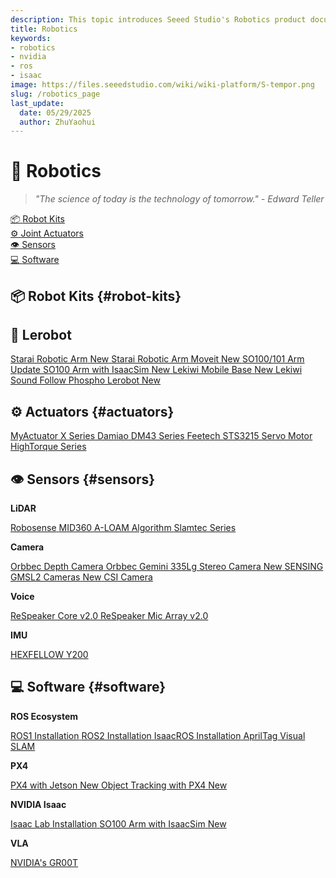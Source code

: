 ```yaml
---
description: This topic introduces Seeed Studio's Robotics product documentation.
title: Robotics
keywords:
- robotics
- nvidia
- ros
- isaac
image: https://files.seeedstudio.com/wiki/wiki-platform/S-tempor.png
slug: /robotics_page
last_update:
  date: 05/29/2025
  author: ZhuYaohui
---
```


# 🤖 Robotics 

> *"The science of today is the technology of tomorrow." - Edward Teller*

<div className="quick-nav-container">
  <nav className="quick-nav">
    <a href="#robot-kits" className="nav-item">
      <span className="icon">📦</span>
      <span className="text">Robot Kits</span>
      <div className="hover-effect"></div>
    </a>
    <a href="#actuators" className="nav-item">
      <span className="icon">⚙️</span>
      <span className="text">Joint Actuators</span>
      <div className="hover-effect"></div>
    </a>
    <a href="#sensors" className="nav-item">
      <span className="icon">👁️</span>
      <span className="text">Sensors</span>
      <div className="hover-effect"></div>
    </a>
    <a href="#software" className="nav-item">
      <span className="icon">💻</span>
      <span className="text">Software</span>
      <div className="hover-effect"></div>
    </a>
  </nav>
</div>


<div className="nav-grid">

## 📦 Robot Kits {#robot-kits}

<div class="category-group">
  <div class="category-card robot-kits">

## 🤗 Lerobot

<div className="card-container">
    <a href="/lerobot_starai_arm/" className="nav-item">
      <span className="text">Starai Robotic Arm</span>
      <span className="tag recommended">New</span>
    </a>
    <a href="/starai_arm_ros_moveit/" className="nav-item">
      <span className="text">Starai Robotic Arm Moveit</span>
      <span className="tag recommended">New</span>
    </a>
    <a href="/lerobot_so100m_new/" className="nav-item">
      <span className="text">SO100/101 Arm</span>
      <span className="tag stable">Update</span>
    </a>
    <a href="/simulate_soarm101_by_leisaac/" className="nav-item">
      <span className="text">SO100 Arm with IsaacSim</span>
      <span className="tag recommended">New</span>
    </a>
    <a href="/lerobot_lekiwi/" className="nav-item">
      <span className="text">Lekiwi Mobile Base</span>
       <span className="tag recommended">New</span>
    </a>
    <a href="/sound_follow_robot/" className="nav-item">
      <span className="text">Lekiwi Sound Follow</span>
    </a>
    <a href="/control_robotic_arm_via_phospho/" className="nav-item">
      <span className="text">Phospho Lerobot</span>
       <span className="tag recommended">New</span>
    </a>
</div>

</div>
</div>

## ⚙️ Actuators {#actuators}
<div class="category-group">
<div className="category-card actuators">

<div className="card-container">
    <a href="/myactuator_series/" className="nav-item">
      <span className="text">MyActuator X Series</span>
    </a>
    <a href="/damiao_series/" className="nav-item">
      <span className="text">Damiao DM43 Series</span>
    </a>
    <a href="/feetech_servo/" className="nav-item">
      <span className="text">Feetech STS3215 Servo Motor</span>
    </a>
    <a href="/hightorque_series/" className="nav-item">
      <span className="text">HighTorque Series</span>
    </a>
</div>

</div>
</div>

## 👁️ Sensors {#sensors}
<div class="category-group">
<div className="category-card sensors">

**LiDAR**  

<div className="card-container">
    <a href="/robosense_lidar/" className="nav-item">
      <span className="text">Robosense</span>
    </a>
    <a href="/mid360/" className="nav-item">
      <span className="text">MID360</span>
    </a>
    <a href="/a_loam/" className="nav-item">
      <span className="text">A-LOAM Algorithm</span>
    </a>
    <a href="/slamtec/" className="nav-item">
      <span className="text">Slamtec Series</span>
    </a>
</div>


**Camera**  

<div className="card-container">
    <a href="/orbbec_depth_camera_on_ros/" className="nav-item">
      <span className="text">Orbbec Depth Camera</span>
    </a>
    <a href="/orbbec_gemini_335lg" className="nav-item">
      <span className="text">Orbbec Gemini 335Lg Stereo Camera</span>
      <span className="tag recommended">New</span>
    </a>
    <a href="/sensing_gmsl_cameras" className="nav-item">
      <span className="text">SENSING GMSL2 Cameras</span>
      <span className="tag recommended">New</span>
    </a>
    <a href="/csi_camera_on_ros/" className="nav-item">
      <span className="text">CSI Camera</span>
    </a>
</div>

**Voice**  

<div className="card-container">
    <a href="/ReSpeaker_Core_v2.0/" className="nav-item">
      <span className="text">ReSpeaker Core v2.0</span>
    </a>
    <a href="/ReSpeaker_Mic_Array_v2.0/" className="nav-item">
      <span className="text">ReSpeaker Mic Array v2.0</span>
    </a>
</div>

**IMU**  

<div className="card-container">
    <a href="/hexfellow_y200/" className="nav-item">
      <span className="text">HEXFELLOW Y200</span>
    </a>
</div>


</div>
</div>

## 💻 Software {#software}
<div class="category-group">
<div className="category-card software">

**ROS Ecosystem**  

<div className="card-container">
    <a href="/installing_ros1/" className="nav-item">
      <span className="text">ROS1 Installation</span>
    </a>
    <a href="/install_ros2_humble/" className="nav-item">
      <span className="text">ROS2 Installation</span>
    </a>
    <a href="/install_isaacros/" className="nav-item">
      <span className="text">IsaacROS Installation</span>
    </a>
    <a href="/isaac_ros_apriltag/" className="nav-item">
      <span className="text">AprilTag</span>
    </a>
    <a href="/isaac_ros_visual_slam/" className="nav-item">
      <span className="text">Visual SLAM</span>
    </a>
</div>

**PX4**  
<div className="card-container">
<a href="/control_px4_with_recomputer_jetson/" className="nav-item">
  <span className="text">PX4 with Jetson</span>
  <span className="tag recommended">New</span>
</a>

<a href="/object_tracking_with_reComputer_jetson_and_pX4/" className="nav-item">
  <span className="text">Object Tracking with PX4</span>
  <span className="tag recommended">New</span>
</a>

</div>


**NVIDIA Isaac**  
<div className="card-container">
<a href="/install_isaaclab/" className="nav-item">
  <span className="text">Isaac Lab Installation</span>
</a>
<a href="/simulate_soarm101_by_leisaac/" className="nav-item">
  <span className="text">SO100 Arm with IsaacSim</span>
  <span className="tag recommended">New</span>
</a>
</div>


**VLA**  
<div className="card-container">
<a href="/control_robotic_arm_via_gr00t" className="nav-item">
  <span className="text">NVIDIA's GR00T</span>
</a>
</div>


</div>
</div>

</div>




<style>{`
/* 导航容器 */
.quick-nav-container {
  margin: 2rem 0;
  padding: 1rem;
  background: 
  radial-gradient(at 10% 20%, #f0fdf4 0%, transparent 50%),
  radial-gradient(at 90% 80%, #f0f7ff 0%, transparent 50%),
  white;
  border-radius: 16px;
  box-shadow: 0 4px 6px rgba(0,0,0,0.05);
}

/* Dark模式 - 导航容器 */
html[data-theme='dark'] .quick-nav-container {
  background: 
    radial-gradient(at 10% 20%, rgba(16, 185, 129, 0.1) 0%, transparent 50%),
    radial-gradient(at 90% 80%, rgba(59, 130, 246, 0.15) 0%, transparent 50%),
    linear-gradient(135deg,rgb(42, 44, 49) 0%,rgb(32, 32, 33) 100%);
  box-shadow: 
    0 4px 6px rgba(0, 0, 0, 0.3),
    inset 0 0 12px rgba(99, 102, 241, 0.1); /* 内发光增强深度 */
}

/* 导航主体 */
.quick-nav {
  display: flex;
  justify-content: space-around;
  gap: 1rem;
}

/* 导航项 */
.nav-item {
  position: relative;
  padding: 0.8rem 1.5rem;
  border-radius: 12px;
  display: flex;
  flex-direction: column;
  align-items: center;
  text-decoration: none !important;
  color: #333;
  font-weight: 500;
  transition: all 0.3s cubic-bezier(0.4, 0, 0.2, 1);
  background: white;
  box-shadow: 0 2px 4px rgba(0,0,0,0.05);
  z-index: 1;
}

/* Dark模式 - 导航项 */
html[data-theme='dark'] .nav-item {
  color: #e5e7eb;
  background:rgb(47, 50, 57);
  box-shadow: 0 2px 4px rgba(0,0,0,0.4);
}

/* 图标样式 */
.nav-item .icon {
  font-size: 1.8rem;
  margin-bottom: 0.5rem;
  transition: transform 0.3s;
}

/* 文字样式 */
.nav-item .text {
  font-size: 0.95rem;
  white-space: nowrap;
}

/* 悬浮特效 */
.nav-item .hover-effect {
  position: absolute;
  bottom: 0;
  left: 0;
  width: 100%;
  height: 0;
  background: linear-gradient(135deg, #4a90e2 0%, #50e3c2 100%);
  border-radius: 12px;
  transition: height 0.3s ease;
  z-index: -1;
}

/* 悬浮动画 */
.nav-item:hover {
  transform: translateY(-3px);
  box-shadow: 0 6px 12px rgba(0,0,0,0.1);
  color: white;
}

/* Dark模式 - 悬浮动画 */
html[data-theme='dark'] .nav-item:hover {
  box-shadow: 0 6px 12px rgba(0,0,0,0.6);
  color: white;
}

.nav-item:hover .icon {
  transform: scale(1.2) rotate(10deg);
}

.nav-item:hover .hover-effect {
  height: 100%;
}

/* 响应式设计 */
@media (max-width: 768px) {
  .quick-nav {
    flex-direction: column;
    gap: 0.5rem;
  }
  .nav-item {
    flex-direction: row;
    justify-content: start;
    padding: 0.8rem 1rem;
  }
  .nav-item .icon {
    margin-bottom: 0;
    margin-right: 0.8rem;
  }
}
`}</style>


<style>{`
/* 内容卡片增强版样式 */
.nav-grid {
  display: block;
  gap: 2rem;
  grid-template-columns: repeat(auto-fit, minmax(300px, 1fr));
  margin-top: 2rem;
}

.category-card {
  position: relative;
  padding: 1.5rem;
  border-radius: 16px;
  background: white;
  box-shadow: 0 4px 6px rgba(0,0,0,0.05);
  transition: all 0.3s cubic-bezier(0.4, 0, 0.2, 1);
  overflow: hidden;
  z-index: 1;
}

/* Dark模式 - 内容卡片 */
html[data-theme='dark'] .category-card {
  background:rgb(30, 30, 32);
  box-shadow: 0 4px 6px rgba(0,0,0,0.4);
  color: #e5e7eb;
}

.category-group {
  margin-bottom: 2rem;
}

/* 分类色标 */
.category-card::before {
  content: "";
  position: absolute;
  top: 0;
  left: 0;
  width: 6px;
  height: 100%;
}

.robot-kits::before { background: linear-gradient(to bottom, #4a90e2, #50e3c2); }
.actuators::before { background: linear-gradient(to bottom, #50e3c2, #a0e3c2); }
.sensors::before { background: linear-gradient(to bottom, #ff6b6b, #ff8e8e); }
.software::before { background: linear-gradient(to bottom, #f5a623, #f5c623); }

/* 悬浮特效 */
.category-card:hover {
  transform: translateY(-5px);
  box-shadow: 0 12px 20px rgba(0,0,0,0.1);
}

/* Dark模式 - 悬浮特效 */
html[data-theme='dark'] .category-card:hover {
  box-shadow: 0 12px 20px rgba(0,0,0,0.6);
}

.category-card:hover::after {
  content: "";
  position: absolute;
  top: 0;
  left: 0;
  width: 100%;
  height: 100%;
  background: linear-gradient(135deg, rgba(255,255,255,0.1) 0%, rgba(255,255,255,0) 100%);
  z-index: -1;
}

/* Dark模式 - 悬浮光效 */
html[data-theme='dark'] .category-card:hover::after {
  background: linear-gradient(135deg, rgba(255,255,255,0.05) 0%, rgba(255,255,255,0) 100%);
}

/* 链接动画 */
.category-card a {
  position: relative;
  display: inline-block;
  transition: all 0.2s;
  text-decoration: none !important;
  color: #333;
}

/* Dark模式 - 链接 */
html[data-theme='dark'] .category-card a {
  color: #d1d5db;
}

.category-card a:hover {
  color: #4a90e2;
  transform: translateX(5px);
}

/* Dark模式 - 链接悬浮 */
html[data-theme='dark'] .category-card a:hover {
  color: #60a5fa;
}

.category-card a::after {
  content: "";
  position: absolute;
  bottom: 2px;
  left: 0;
  width: 0;
  height: 2px;
  background: #4a90e2;
  transition: width 0.3s;
}

/* Dark模式 - 链接下划线 */
html[data-theme='dark'] .category-card a::after {
  background: #60a5fa;
}

.category-card a:hover::after {
  width: 100%;
}

.card-container {
  margin-bottom: 1.5rem; /* 原为0.1rem */
}

/* 标签样式增强 */
.tag {
  font-size: 0.75rem;
  padding: 2px 8px;
  border-radius: 12px;
  margin-left: 8px;
  transition: all 0.3s;
}

.stable { 
  background: #e6f4ea; 
  color: #137333;
  box-shadow: 0 2px 4px rgba(0,100,0,0.1);
}

/* Dark模式 - Stable标签 */
html[data-theme='dark'] .stable {
  background: #065f46;
  color: #a7f3d0;
  box-shadow: 0 2px 4px rgba(0,100,0,0.3);
}

.recommended { 
  background: #fce8e6; 
  color: #a50e0e;
  box-shadow: 0 2px 4px rgba(200,0,0,0.1);
}

/* Dark模式 - Recommended标签 */
html[data-theme='dark'] .recommended {
  background: #7f1d1d;
  color: #fca5a5;
  box-shadow: 0 2px 4px rgba(200,0,0,0.3);
}

.category-card:active {
  transform: translateY(-2px) scale(0.98);
  box-shadow: 0 6px 10px rgba(0,0,0,0.1);
}

/* Dark模式 - 点击效果 */
html[data-theme='dark'] .category-card:active {
  box-shadow: 0 6px 10px rgba(0,0,0,0.4);
}

/* 响应式优化 */
@media (max-width: 768px) {
  .nav-grid {
    grid-template-columns: 1fr;
  }
  
  .category-card {
    width: 100%;
    margin-top: 0.5rem; /* 卡片紧贴标题 */
  }
}

/* Dark模式 - 标题文字 */
html[data-theme='dark'] h1,
html[data-theme='dark'] h2,
html[data-theme='dark'] h3,
html[data-theme='dark'] h4,
html[data-theme='dark'] h5,
html[data-theme='dark'] h6 {
  color: #f9fafb;
}

/* Dark模式 - 正文文字 */
html[data-theme='dark'] p,
html[data-theme='dark'] li,
html[data-theme='dark'] strong {
  color: #e5e7eb;
}

/* Dark模式 - 引用块 */
html[data-theme='dark'] blockquote {
  color: #9ca3af;
  border-left-color: #4b5563;
}
`}</style>